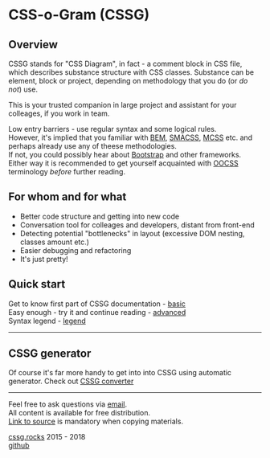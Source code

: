 # CSS-o-Gram (CSSG)

## Overview

CSSG stands for "CSS Diagram", in fact - a comment block in CSS file, which describes substance structure with CSS classes. Substance can be element, block or project, depending on methodology that you do (or _do not_) use.

This is your trusted companion in large project and assistant for your colleages, if you work in team.

Low entry barriers - use regular syntax and some logical rules.  
However, it's implied that you familiar with [BEM](http://ru.bem.info/method/), [SMACSS](http://smacss.com/), [MCSS](https://github.com/operatino/MCSS) etc. and perhaps already use any of theese methodologies.  
If not, you could possibly hear about [Bootstrap](http://twitter.github.io/bootstrap/) and other frameworks.  
Either way it is recommended to get yourself acquainted with [OOCSS](http://oocss.org/) terminology _before_ further reading.

## For whom and for what

* Better code structure and getting into new code
* Conversation tool for colleages and developers, distant from front-end
* Detecting potential "bottlenecks" in layout (excessive DOM nesting, classes amount etc.)
* Easier debugging and refactoring
* It's just pretty!

## Quick start

Get to know first part of CSSG documentation - [basic](./basic.md)  
Easy enough - try it and continue reading - [advanced](./advanced.md)  
Syntax legend - [legend](./legend.md)

-----

## CSSG generator

Of course it's far more handy to get into into CSSG using automatic generator.
Check out [CSSG converter](https://github.com/CSSG/css-o-gram_tool)

-----

Feel free to ask questions via [email](mailto:stewiekillsloiss@gmail.com).  
All content is available for free distribution.  
[Link to source](https://github.com/CSSG/css-o-gram) is mandatory when copying materials.

[cssg.rocks](http://cssg.rocks) 2015 - 2018  
[github](https://github.com/CSSG/)
